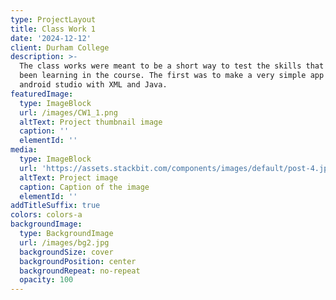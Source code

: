 ```yaml
---
type: ProjectLayout
title: Class Work 1
date: '2024-12-12'
client: Durham College
description: >-
  The class works were meant to be a short way to test the skills that we had
  been learning in the course. The first was to make a very simple app in
  android studio with XML and Java. 
featuredImage:
  type: ImageBlock
  url: /images/CW1_1.png
  altText: Project thumbnail image
  caption: ''
  elementId: ''
media:
  type: ImageBlock
  url: 'https://assets.stackbit.com/components/images/default/post-4.jpeg'
  altText: Project image
  caption: Caption of the image
  elementId: ''
addTitleSuffix: true
colors: colors-a
backgroundImage:
  type: BackgroundImage
  url: /images/bg2.jpg
  backgroundSize: cover
  backgroundPosition: center
  backgroundRepeat: no-repeat
  opacity: 100
---
```

